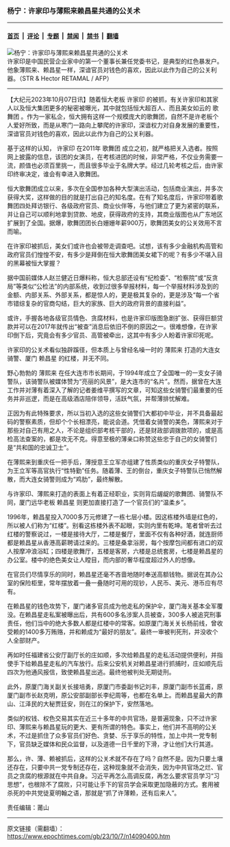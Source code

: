 ### 杨宁：许家印与薄熙来赖昌星共通的公关术

---

#### [首页](../../../..?n14090400) &nbsp;|&nbsp; [评论](../../../../../epoch-comment?n14090400) &nbsp;|&nbsp; [专题](../../../../../epoch-special?n14090400) &nbsp;|&nbsp; [禁闻](../../../../../epoch-news?n14090400) &nbsp;|&nbsp; [禁书](../../../../../books?n14090400) &nbsp;|&nbsp; [翻墙](https://github.com/gfw-breaker/nogfw/blob/master/README.md?n14090400)


<div><img alt="杨宁：许家印与薄熙来赖昌星共通的公关术" class="attachment-djy_600_400 size-djy_600_400 wp-post-image" src="https://i.epochtimes.com/assets/uploads/2023/10/id14089100-335a9393a4e6c46514c5208f4e1db74d-600x400.png"/>
<div class="caption">
 许家印是中国民营企业家中的第一个董事长兼任党委书记，是典型的红色暴发户。他象薄熙来、赖昌星一样，深谙官员对钱色的喜欢，因此以此作为自己的公关利器。（STR &amp; Hector RETAMAL / AFP）
</div></div><hr/><div class="post_content" id="artbody" itemprop="articleBody">
 <!-- article content begin -->
 <p>
  【大纪元2023年10月07日讯】随着恒大老板
  <ok href="https://www.epochtimes.com/gb/tag/%E8%AE%B8%E5%AE%B6%E5%8D%B0.html">
   许家印
  </ok>
  的被抓，有关许家印和其家人以及恒大集团更多的秘密被曝光，其中就包括恒大超百人、而且美女如云的
  <ok href="https://www.epochtimes.com/gb/tag/%E6%AD%8C%E8%88%9E%E5%9B%A2.html">
   歌舞团
  </ok>
  。作为一家私企，恒大拥有这样一个规模庞大的歌舞团，自然不是许老板个人爱好所致，而是从寒门一路向上攀爬的许家印，深谙权力对自身发展的重要性，深谙官员对钱色的喜欢，因此以此作为自己的公关利器。
 </p>
 <p>
  基于这样的认知，
  <ok href="https://www.epochtimes.com/gb/tag/%E8%AE%B8%E5%AE%B6%E5%8D%B0.html">
   许家印
  </ok>
  在2011年
  <ok href="https://www.epochtimes.com/gb/tag/%E6%AD%8C%E8%88%9E%E5%9B%A2.html">
   歌舞团
  </ok>
  成立之初，就严格把关入选者。按照网上披露的信息，该团的女演员，在考核进团的时候，非常严格，不仅业务需要一流，颜值也必须百里挑一，而且很多毕业于名牌大学。经过几轮考核之后，由许家印终审决定，谁会有幸进入歌舞团。
 </p>
 <p>
  恒大歌舞团成立以来，多次在全国参加各种大型演出活动，包括商业演出，并多次获得大奖，这样做的目的就是打出自己的知名度。在有了知名度后，许家印带着歌舞团四处拜访银行、各级政府官员、商业伙伴等，与他们建立了更为紧密的联系，并让自己可以顺利地拿到贷款、地皮，获得政府的支持，其商业版图也从广东地区扩展到了全国。据爆，歌舞团团长白姗姗年薪900万，歌舞团美女的公关效用不言而喻。
 </p>
 <p>
  在许家印被抓后，美女们或许也会被带走调查吧。试想，该有多少金融机构高管和政府官员们惶惶不安，有多少是拜倒在恒大歌舞团美女裙下的呢？有多少不堪入目的黑幕被恒大掌握？
 </p>
 <p>
  据中国前媒体人赵兰健近日爆料称，恒大总部还设有“纪检委”、“检察院”或“反贪局”等类似“公检法”的内部系统，收到过很多举报材料，每一个举报材料涉及到的金额、内部关系、外部关系，都是惊人的，更是极其复杂的，更是涉及“每一个省市错综复杂的官商勾结，巨大的家族、巨大的政府背景的直接利益”。
 </p>
 <p>
  或许，手握各地各级官员情色、贪腐材料，也是许家印版图急剧扩张、获得巨额贷款并可以在2017年就传出“被查”消息后依旧不倒的原因之一。很难想像，在许家印倒下后，究竟会有多少官员、高管被牵出，这其中有多少人盼着许家印死呢。
 </p>
 <p>
  许家印的公关术看似独辟蹊径，但本质上与曾经名噪一时的
  <ok href="https://www.epochtimes.com/gb/tag/%E8%96%84%E7%86%99%E6%9D%A5.html">
   薄熙来
  </ok>
  打造的大连女骑警、厦门
  <ok href="https://www.epochtimes.com/gb/tag/%E8%B5%96%E6%98%8C%E6%98%9F.html">
   赖昌星
  </ok>
  的红楼，并无不同。
 </p>
 <p>
  野心勃勃的
  <ok href="https://www.epochtimes.com/gb/tag/%E8%96%84%E7%86%99%E6%9D%A5.html">
   薄熙来
  </ok>
  在任大连市市长期间，于1994年成立了全国唯一的一支女子骑警队，该骑警队被媒体赞为“亮丽的风景”，是大连市的“名片”。然而，据曾在大连工作并对薄有着深入了解的记者姜维平撰写的文章，可知这些女骑警们最重要的任务并非巡逻，而是在高级酒店陪伴领导，活跃气氛，并帮薄排忧解难。
 </p>
 <p>
  正因为有此特殊要求，所以当初入选的这些女骑警们大都初中毕业，并不具备最起码的警察素质，但却个个长相漂亮，能说会道。凭借着女骑警的美色，薄熙来对于那些对自己有用之人，不论是组织部考核干部的，还是财政部调拨款项的，或是高检高法查案的，都是攻无不克。得意至极的薄亲口称赞这些忠于自己的女骑警们是“共和国的忠诚卫士”。
 </p>
 <p>
  在薄熙来到重庆任一把手后，薄授意王立军亦组建了性质类似的重庆女子特警队，为王立军等高官执行“性特勤”任务。随着薄、王的倒台，重庆女子特警队已悄然解散，而大连女骑警则成为“鸡肋”，最终解散。
 </p>
 <p>
  与许家印、薄熙来打造的表面上有着正经职业，实则背后龌龊的歌舞团、骑警队不同，厦门远华老板
  <ok href="https://www.epochtimes.com/gb/tag/%E8%B5%96%E6%98%8C%E6%98%9F.html">
   赖昌星
  </ok>
  则更加直接打造了一个官员们的“温柔乡”。
 </p>
 <p>
  1996年，赖昌星投入7000多万元修建了一栋七层小楼。因这栋楼外墙是红色的，所以被人们称为“红楼”。别看这栋楼外表不起眼，实则内里有乾坤。笔者曾听去过红楼的警察说过，一楼是接待大厅，二楼是餐厅，里面不仅有各种好酒，就连厨师都是赖昌星从香港高薪聘请过来的。三楼是桑拿浴房，每个按摩包间都有进口的双人按摩冲浪浴缸；四楼是歌舞厅，五楼是客房，六楼是总统套房，七楼是赖昌星的办公室。楼中的绝色美女让人瞠目，而内部的奢华程度超过外人的想像。
 </p>
 <p>
  在官员们尽情享乐的同时，赖昌星还毫不吝啬地随时奉送高额钱物。据说在其办公室的保险柜里，常年摆放着一叠一叠随时可用的现钞，人民币、美元、港币应有尽有。
 </p>
 <p>
  在赖昌星的钱色攻势下，厦门诸多官员成为他走私的保护伞，厦门海关基本全军覆没。在赖昌星走私案被曝出后，共有600多名涉案人员被查，300多人被追究刑事责任，他们当中的绝大多数人都是红楼中的常客。如原厦门海关关长杨前线，曾收受赖的1400多万贿赂，并和赖成为“最好的朋友”。最终一审被判死刑，并没收个人全部财产。
 </p>
 <p>
  再如时任福建省公安厅副厅长的庄如顺，多次给赖昌星的走私活动提供便利，并指使手下给赖昌星走私的汽车放行。后来公安机关对赖昌星进行抓捕时，庄如顺先后四次为他通风报信，致使赖昌星出逃。最终他被判处无期徒刑。
 </p>
 <p>
  此外，原厦门海关副关长接培勇，原厦门市委副书记刘丰，原厦门副市长蓝甫，原厦门副市长赵克明，原公安部副部长李纪周等，也都在名单上。而赖昌星最大的靠山、江泽民的大秘贾廷安，则在江的保护下，安然落地。
 </p>
 <p>
  类似的权钱、权色交易其实在近三十多年的中共官场，是普遍现象，只不过许家印、薄熙来与赖昌星玩的更大、更有所谓的特色。事实上，他们并不高明的公关术，不过是抓住了众多官员们好色、贪婪、乐于享乐的特性，加上中共一党专制下，官员缺乏媒体和民众监督，以及道德一日千里的下滑，才让他们大行其道。
 </p>
 <p>
  那么，许、薄、赖被抓后，这样的公关术就不存在了吗？自然不是。因为只要土壤还存在，只要中共一党专制还存在，这种现象就不会消失，因为中共官场之烂、官员之贪腐的根源就在中共自身。习近平再怎么高调反腐，再怎么要求官员学习“习思想”，也根除不了腐败，只可能让手下的官员学会采取更加隐蔽的方式。套用被杀死的中共党徒夏明翰之语，那就是“抓了许薄赖，还有后来人”。
 </p>
 <p>
  责任编辑：莆山
 </p>
 <!-- article content end -->
 <div id="below_article_ad">
 </div>
</div>


---

原文链接（需翻墙）：https://www.epochtimes.com/gb/23/10/7/n14090400.htm